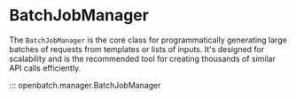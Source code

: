 # BatchJobManager

The `BatchJobManager` is the core class for programmatically generating large batches of requests from templates or lists of inputs. It's designed for scalability and is the recommended tool for creating thousands of similar API calls efficiently.

::: openbatch.manager.BatchJobManager